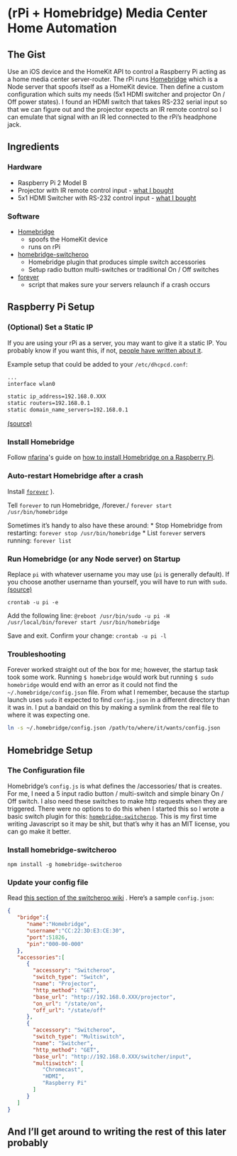 # (rPi + Homebridge) Media Center Home Automation
## The Gist
Use an iOS device and the HomeKit API to control a Raspberry Pi acting as a home media center server-router. The rPi runs [Homebridge](https://github.com/nfarina/homebridge) which is a Node server that spoofs itself as a HomeKit device. Then define a custom configuration which suits my needs (5x1 HDMI switcher and projector On / Off power states). I found an HDMI switch that takes RS-232 serial input so that we can figure out and the projector expects an IR remote control so I can emulate that signal with an IR led connected to the rPi’s headphone jack. 


## Ingredients
### Hardware
* Raspberry Pi 2 Model B
* Projector with IR remote control input - [what I bought](https://www.amazon.com/gp/product/B014ULWTVC)
* 5x1 HDMI Switcher with RS-232 control input - [what I bought](https://www.amazon.com/gp/product/B01FXALWYY)

### Software
* [Homebridge](https://github.com/nfarina/homebridge)
	* spoofs the HomeKit device
	* runs on rPi
* [homebridge-switcheroo](https://github.com/chriszelazo/homebridge-switcheroo)
	* Homebridge plugin that produces simple switch accessories
	* Setup radio button multi-switches or traditional On / Off switches
* [forever](https://github.com/foreverjs/forever)
	* script that makes sure your servers relaunch if a crash occurs


## Raspberry Pi Setup
### (Optional) Set a Static IP
If you are using your rPi as a server, you may want to give it a static IP. You probably know if you want this, if not, [people have written about it](http://www.howtogeek.com/184310/ask-htg-should-i-be-setting-static-ip-addresses-on-my-router/). 

Example setup that could be added to your `/etc/dhcpcd.conf`:
```sh
... 
interface wlan0

static ip_address=192.168.0.XXX
static routers=192.168.0.1
static domain_name_servers=192.168.0.1
```
[(source)](https://www.modmypi.com/blog/how-to-give-your-raspberry-pi-a-static-ip-address-update) 

### Install Homebridge
Follow [nfarina](https://github.com/nfarina/)'s guide on [how to install Homebridge on a Raspberry Pi](https://github.com/nfarina/homebridge/wiki/Running-HomeBridge-on-a-Raspberry-Pi).

### Auto-restart Homebridge after a crash
Install [`forever`](https://github.com/foreverjs/forever) ).

Tell `forever` to run Homebridge, /forever./
`forever start /usr/bin/homebridge`

Sometimes it’s handy to also have these around:
	 * Stop Homebridge from restarting: `forever stop /usr/bin/homebridge`
	 * List `forever` servers running: `forever list`

### Run Homebridge (or any Node server) on Startup
Replace `pi` with whatever username you may use (`pi` is generally default).  If you choose another username than yourself, you will have to run with `sudo`. [(source)](http://www.linuxcircle.com/2013/12/30/run-nodejs-server-on-boot-with-forever-on-raspberry-pi/) 

`crontab -u pi -e`

Add the following line:
`@reboot /usr/bin/sudo -u pi -H /usr/local/bin/forever start /usr/bin/homebridge`

Save and exit. Confirm your change:
`crontab -u pi -l `

### Troubleshooting
Forever worked straight out of the box for me; however, the startup task took some work. Running `$ homebridge` would work but running `$ sudo homebridge` would end with an error as it could not find the `~/.homebridge/config.json` file. From what I remember, because the startup launch uses `sudo` it expected to find  `config.json` in a different directory than it was in. I put a bandaid on this by making a symlink from the real file to where it was expecting one.
```sh
ln -s ~/.homebridge/config.json /path/to/where/it/wants/config.json
```


## Homebridge Setup
### The Configuration file
Homebridge’s `config.js` is what defines the /accessories/ that is creates. For me, I need a 5 input radio button / multi-switch and simple binary On / Off switch. I also need these switches to make http requests when they are triggered. There were no options to do this when I started this so I wrote a basic switch plugin for this: [`homebridge-switcheroo`](https://github.com/chriszelazo/homebridge-switcheroo). This is my first time writing Javascript so it may be shit, but that’s why it has an MIT license, you can go make it better.

### Install homebridge-switcheroo
`npm install -g homebridge-switcheroo`

### Update your config file
Read [this section of the switcheroo wiki]( https://github.com/chriszelazo/homebridge-switcheroo#configuration-params) . Here’s a sample `config.json`:
```json
{
   "bridge":{
      "name":"Homebridge",
      "username":"CC:22:3D:E3:CE:30",
      "port":51826,
      "pin":"000-00-000"
   },
   "accessories":[
      {
        "accessory": "Switcheroo",
        "switch_type": "Switch",
        "name": "Projector",
        "http_method": "GET",
        "base_url": "http://192.168.0.XXX/projector",
        "on_url": "/state/on",
        "off_url": "/state/off"
      },
      {
        "accessory": "Switcheroo",
        "switch_type": "Multiswitch",
        "name": "Switcher",
        "http_method": "GET",
        "base_url": "http://192.168.0.XXX/switcher/input",
        "multiswitch": [
           "Chromecast",
           "HDMI",
           "Raspberry Pi"
        ]
      }
   ]
}
```


## And I’ll get around to writing the rest of this later probably